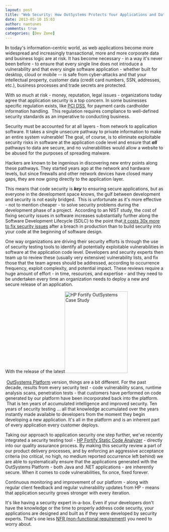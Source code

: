 ```yaml
---
layout: post
title: "Web Security: How OutSystems Protects Your Applications and Data"
date: 2013-05-10 15:03
author: nantunes
comments: true
categories: [Dev Zone]
---
```

<strong>I</strong>n today's information-centric world, as web applications become more widespread and increasingly transactional, more and more corporate data and business logic are at risk. It has become necessary - in a way it's never been before - to ensure that every single line does not introduce a vulnerability and that every single software application - whether built for desktop, cloud or mobile -- is safe from cyber-attacks and that your intellectual property, customer data (credit card numbers, SSN, addresses, etc.), business processes and trade secrets are protected.

<!--more-->

With so much at risk - money, reputation, legal issues - organizations today agree that application security is a top concern. In some businesses specific regulation exists, like <a href="http://en.wikipedia.org/wiki/PCI_DSS" target="">PCI DSS</a>, for payment cards cardholder information handling.  This regulation requires compliance to well-defined security standards as an imperative to conducting business.

Security must be accounted for at all layers - from network to application software. It takes a single unsecure pathway to private information to make an entire system vulnerable! The goal, of course, is to eliminate exploitable security risks in software at the application code level and ensure that <b><i>all</i></b> pathways to data are secure, and no vulnerabilities would allow a website to be abused for the purposes of spreading malware.

Hackers are known to be ingenious in discovering new entry points along these pathways. They started years ago at the network and hardware levels, but since firewalls and other network devices have closed many gaps, they are now going directly to the application layer.

This means that code security is <b><i>key</i></b> to ensuring secure applications, but as everyone in the development space knows, the gulf between development and security is not easily bridged.  This is unfortunate as it's more effective - not to mention cheaper - to solve security problems during the development phase of a project.  According to an NIST study, the cost of fixing security issues in software increases substantially further along the Software Development Lifecycle (SDLC) to the point that<a href="http://www.network1tv.com.br/downloads/pdf/20120905_nw1_muzilli_hp_v2.pdf"> it costs 30x more to fix security issues</a> after a breach in production than to build security into your code at the beginning of software design.

One way organizations are driving their security efforts is through the use of security testing tools to identify all potentially exploitable vulnerabilities in software at the application code level. Developers and security experts then team up to review these (usually very extensive) vulnerability lists, and fix those that the team agrees should be addressed, according to occurrence frequency, exploit complexity, and potential impact. These reviews require a huge amount of effort - in time, resources, and expertise - and they need to be undertaken every time an organization needs to deploy a new and secure release of an application.

With the release of the latest<a href="http://www.outsystems.com/res/hp-fortify-outsystems-case-study"><img class="alignleft wp-image-1936 size-full" style="margin-right: 40px; margin-bottom: 20px;" title="Download OutSystems Success Story with HP Fortify" src="https://www.outsystems.com/blog/wp-content/uploads/2013/05/hp-fortify-outsystems-case-study-thumb.png" alt="HP Fortify OutSystems Case Study" width="200" height="259" /></a> <a href="http://www.outsystems.com/agile-platform/" target="">OutSystems Platform</a> version, things are a bit different. For the past decade, results from every security test - code vulnerability scans, runtime analysis scans, penetration tests - that customers have performed on code generated by our platform have been incorporated back into the platform.  That is ten years of accumulated intelligence and improved security. Ten years of security testing ... all that knowledge accumulated over the years instantly made available to developers from the moment they begin developing a new application. It's all in the platform and is an inherent part of every application every customer deploys.

Taking our approach to application security one step further, we've recently integrated a security testing tool - <a href="http://www8.hp.com/us/en/software-solutions/software.html?compURI=1338812#.UYJGYbWG0WI" target="">HP Fortify Static Code Analyzer</a> - directly into our quality assurance process. By making this security review a part of our product delivery processes, and by enforcing an aggressive acceptance criteria (no critical, no high, no medium reported occurrence left behind) we are able to systematically ensure that the applications generated with the OutSystems Platform - both Java and .NET applications - are inherently secure. When it comes to code vulnerabilities, fix once, fixed forever.

Continuous monitoring and improvement of our platform - along with regular client feedback and regular vulnerability updates from HP - means that application security grows stronger with every iteration.

It's like having a security expert in-a-box. Even if your developers don't have the knowledge or the time to properly address code security, your applications are designed and built as if they were developed by security experts. That's one less <a href="https://www.outsystems.com/blog/2013/03/the-truth-about-non-functional-requirements-nfrs.html" target="">NFR (non-functional requirement)</a> you need to worry about.
